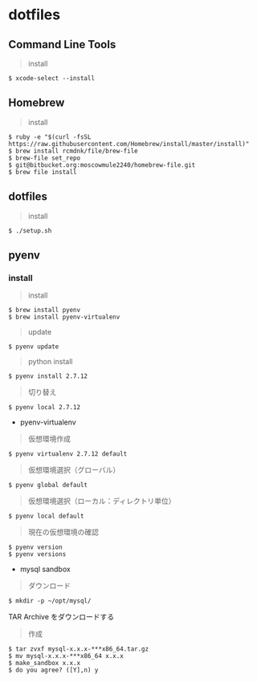 dotfiles
========

## Command Line Tools

> install

    $ xcode-select --install

## Homebrew

> install

    $ ruby -e "$(curl -fsSL https://raw.githubusercontent.com/Homebrew/install/master/install)"
    $ brew install rcmdnk/file/brew-file
    $ brew-file set_repo
    $ git@bitbucket.org:moscowmule2240/homebrew-file.git
    $ brew file install

## dotfiles

> install

    $ ./setup.sh

## pyenv
### install

> install

    $ brew install pyenv
    $ brew install pyenv-virtualenv

> update

    $ pyenv update

> python install

    $ pyenv install 2.7.12

> 切り替え

    $ pyenv local 2.7.12

* pyenv-virtualenv

> 仮想環境作成

    $ pyenv virtualenv 2.7.12 default

> 仮想環境選択（グローバル）

    $ pyenv global default

> 仮想環境選択（ローカル：ディレクトリ単位）

    $ pyenv local default

> 現在の仮想環境の確認

    $ pyenv version
    $ pyenv versions

* mysql sandbox

> ダウンロード

    $ mkdir -p ~/opt/mysql/
TAR Archive をダウンロードする

> 作成

    $ tar zvxf mysql-x.x.x-***x86_64.tar.gz
    $ mv mysql-x.x.x-***x86_64 x.x.x
    $ make_sandbox x.x.x
    $ do you agree? ([Y],n) y

